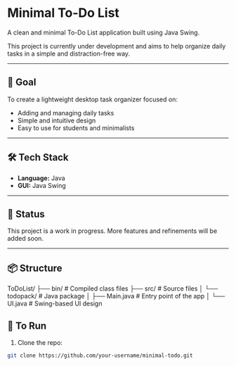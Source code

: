 # Minimal To-Do List

A clean and minimal To-Do List application built using Java Swing.

This project is currently under development and aims to help organize daily tasks in a simple and distraction-free way.

---

## 🎯 Goal

To create a lightweight desktop task organizer focused on:

- Adding and managing daily tasks
- Simple and intuitive design
- Easy to use for students and minimalists

---

## 🛠️ Tech Stack

- **Language:** Java  
- **GUI:** Java Swing  

---

## 🚧 Status

This project is a work in progress. More features and refinements will be added soon.

---

## 📦 Structure
ToDoList/
├── bin/                    # Compiled class files
├── src/                    # Source files
│   └── todopack/           # Java package
│       ├── Main.java       # Entry point of the app
│       └── UI.java         # Swing-based UI design


## 🚀 To Run

1. Clone the repo:
```bash
git clone https://github.com/your-username/minimal-todo.git
